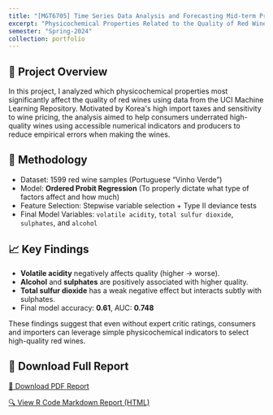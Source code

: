 ```yaml
---
title: "[MGT6705] Time Series Data Analysis and Forecasting Mid-term Project"
excerpt: "Physicochemical Properties Related to the Quality of Red Wines<br/>: Analyzing Numerical properties that affect the quality of red wines using ordered probit regression models.<br/>"
semester: "Spring-2024"
collection: portfolio
---
```


## 📝 Project Overview

In this project, I analyzed which physicochemical properties most significantly affect the quality of red wines using data from the UCI Machine Learning Repository.
Motivated by Korea's high import taxes and sensitivity to wine pricing, the analysis aimed to help consumers underrated high-quality wines using accessible numerical indicators and producers to reduce empirical errors when making the wines.

## 🔬 Methodology

- Dataset: 1599 red wine samples (Portuguese “Vinho Verde”)
- Model: **Ordered Probit Regression** (To properly dictate what type of factors affect and how much)
- Feature Selection: Stepwise variable selection + Type II deviance tests
- Final Model Variables: `volatile acidity`, `total sulfur dioxide`, `sulphates`, and `alcohol`

## 📈 Key Findings

- **Volatile acidity** negatively affects quality (higher → worse).
- **Alcohol** and **sulphates** are positively associated with higher quality.
- **Total sulfur dioxide** has a weak negative effect but interacts subtly with sulphates.
- Final model accuracy: **0.61**, AUC: **0.748**

These findings suggest that even without expert critic ratings, consumers and importers can leverage simple physicochemical indicators to select high-quality red wines.

## 📎 Download Full Report

[📄 Download PDF Report](/files/wine-quality-report.pdf)

[🔍 View R Code Markdown Report (HTML)](/files/Midterm-Project.html)

